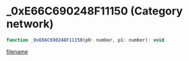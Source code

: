 # _0xE66C690248F11150 (Category network)

```js
function _0xE66C690248F11150(p0: number, p1: number): void
```

[filename](_0xE66C690248F11150_m.md ':include')